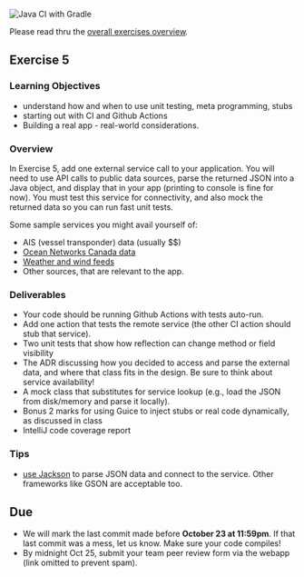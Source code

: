 ![Java CI with Gradle](https://github.com/SENG330/fall20ex4_starter/workflows/Java%20CI%20with%20Gradle/badge.svg)

Please read thru the [overall exercises overview](https://github.com/SENG330/course/blob/master/exercises/Exercises.md).

## Exercise 5

### Learning Objectives

- understand how and when to use unit testing, meta programming, stubs
- starting out with CI and Github Actions
- Building a real app - real-world considerations.

### Overview

In Exercise 5, add one external service call to your application. You will need to use API calls to public data sources, parse the returned JSON into a Java object,  and display that in your app (printing to console is fine for now). You must test this service for connectivity, and also mock the returned data so you can run fast unit tests.

Some sample services you might avail yourself of:
* AIS (vessel transponder) data (usually $$)
* [Ocean Networks Canada data](https://wiki.oceannetworks.ca/display/O2A/API+Reference) 
* [Weather and wind feeds](https://openweathermap.org/appid)
* Other sources, that are relevant to the app.

### Deliverables

* Your code should be running Github Actions with tests auto-run. 
* Add one action that tests the remote service (the other CI action should stub that service).
* Two unit tests that show how reflection can change method or field visibility 
* The ADR discussing how you decided to access and parse the external data, and where that class fits in the design. Be sure to think about service availability!
* A mock class that substitutes for service lookup (e.g., load the JSON from disk/memory and parse it locally).
* Bonus 2 marks for using Guice to inject stubs or real code dynamically, as discussed in class 
* IntelliJ code coverage report 

### Tips
* [use Jackson](https://www.baeldung.com/jackson) to parse JSON data and connect to the service. Other frameworks like GSON are acceptable too. 
 
## Due
- We will mark the last commit made before **October 23 at 11:59pm**. If that last commit was a mess, let us know. Make  sure your code compiles!
- By midnight Oct 25, submit your team peer review form via the webapp (link omitted to prevent spam).
